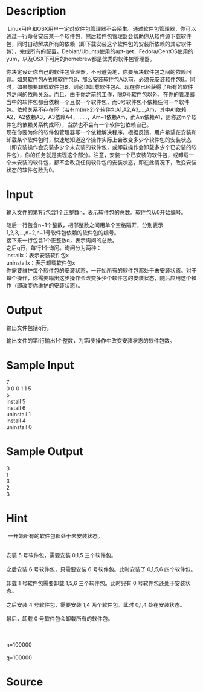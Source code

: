 
# Description

<div class="content"><p> Linux用户和OSX用户一定对软件包管理器不会陌生。通过软件包管理器，你可以通过一行命令安装某一个软件包，然后软件包管理器会帮助你从软件源下载软件包，同时自动解决所有的依赖（即下载安装这个软件包的安装所依赖的其它软件包），完成所有的配置。Debian/Ubuntu使用的apt-get，Fedora/CentOS使用的yum，以及OSX下可用的homebrew都是优秀的软件包管理器。</p>
<div>你决定设计你自己的软件包管理器。不可避免地，你要解决软件包之间的依赖问题。如果软件包A依赖软件包B，那么安装软件包A以前，必须先安装软件包B。同时，如果想要卸载软件包B，则必须卸载软件包A。现在你已经获得了所有的软件包之间的依赖关系。而且，由于你之前的工作，除0号软件包以外，在你的管理器当中的软件包都会依赖一个且仅一个软件包，而0号软件包不依赖任何一个软件包。依赖关系不存在环（若有m(m≥2)个软件包A1,A2,A3,…,Am，其中A1依赖A2，A2依赖A3，A3依赖A4，……，Am−1依赖Am，而Am依赖A1，则称这m个软件包的依赖关系构成环），当然也不会有一个软件包依赖自己。</div>
<div>现在你要为你的软件包管理器写一个依赖解决程序。根据反馈，用户希望在安装和卸载某个软件包时，快速地知道这个操作实际上会改变多少个软件包的安装状态（即安装操作会安装多少个未安装的软件包，或卸载操作会卸载多少个已安装的软件包），你的任务就是实现这个部分。注意，安装一个已安装的软件包，或卸载一个未安装的软件包，都不会改变任何软件包的安装状态，即在此情况下，改变安装状态的软件包数为0。</div>
<div></div></div>

# Input

<div class="content"><p>输入文件的第1行包含1个正整数n，表示软件包的总数。软件包从0开始编号。</p>
<div>随后一行包含n−1个整数，相邻整数之间用单个空格隔开，分别表示1,2,3,…,n−2,n−1号软件包依赖的软件包的编号。</div>
<div>接下来一行包含1个正整数q，表示询问的总数。</div>
<div>之后q行，每行1个询问。询问分为两种：</div>
<div>installx：表示安装软件包x</div>
<div>uninstallx：表示卸载软件包x</div>
<div>你需要维护每个软件包的安装状态，一开始所有的软件包都处于未安装状态。对于每个操作，你需要输出这步操作会改变多少个软件包的安装状态，随后应用这个操作（即改变你维护的安装状态）。</div>
<div></div></div>

# Output

<div class="content"><p>输出文件包括q行。</p>
<div>输出文件的第i行输出1个整数，为第i步操作中改变安装状态的软件包数。</div>
<div></div></div>

# Sample Input

<div class="content"><span class="sampledata">7<br/>
0 0 0 1 1 5<br/>
5<br/>
install 5<br/>
install 6<br/>
uninstall 1<br/>
install 4<br/>
uninstall 0</span></div>

# Sample Output

<div class="content"><span class="sampledata">3<br/>
1<br/>
3<br/>
2<br/>
3</span></div>

# Hint

<div class="content"><p></p><p> 一开始所有的软件包都处于未安装状态。</p><br/>
<div>安装 5 号软件包，需要安装 0,1,5 三个软件包。</div><br/>
<div>之后安装 6 号软件包，只需要安装 6 号软件包。此时安装了 0,1,5,6 四个软件包。</div><br/>
<div>卸载 1 号软件包需要卸载 1,5,6 三个软件包。此时只有 0 号软件包还处于安装状态。</div><br/>
<div>之后安装 4 号软件包，需要安装 1,4 两个软件包。此时 0,1,4 处在安装状态。</div><br/>
<div>最后，卸载 0 号软件包会卸载所有的软件包。</div><br/>
<div></div><br/>
<div></div><br/>
<div>n=100000</div><br/>
<div>q=100000</div><p></p></div>

# Source

<div class="content"><p><a href="problemset.php?search="></a></p></div>

